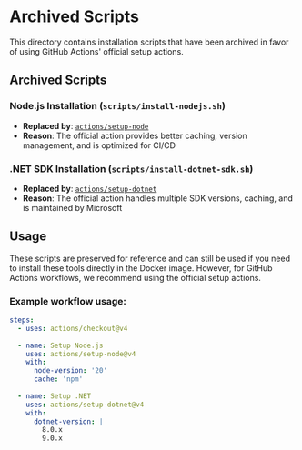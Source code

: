 # Archived Scripts

This directory contains installation scripts that have been archived in favor of using GitHub Actions' official setup actions.

## Archived Scripts

### Node.js Installation (`scripts/install-nodejs.sh`)
- **Replaced by**: [`actions/setup-node`](https://github.com/actions/setup-node)
- **Reason**: The official action provides better caching, version management, and is optimized for CI/CD

### .NET SDK Installation (`scripts/install-dotnet-sdk.sh`)
- **Replaced by**: [`actions/setup-dotnet`](https://github.com/actions/setup-dotnet)
- **Reason**: The official action handles multiple SDK versions, caching, and is maintained by Microsoft

## Usage

These scripts are preserved for reference and can still be used if you need to install these tools directly in the Docker image. However, for GitHub Actions workflows, we recommend using the official setup actions.

### Example workflow usage:

```yaml
steps:
  - uses: actions/checkout@v4
  
  - name: Setup Node.js
    uses: actions/setup-node@v4
    with:
      node-version: '20'
      cache: 'npm'
  
  - name: Setup .NET
    uses: actions/setup-dotnet@v4
    with:
      dotnet-version: |
        8.0.x
        9.0.x
```